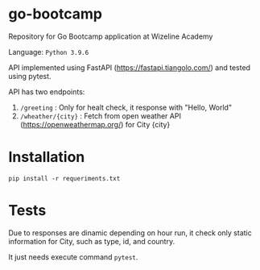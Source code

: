 # go-bootcamp
Repository for Go Bootcamp application at Wizeline Academy

Language:  `Python 3.9.6`

API implemented using FastAPI (https://fastapi.tiangolo.com/) and tested using pytest.

API has two endpoints:
1. `/greeting` : Only for healt check, it response with "Hello, World"
2. `/wheather/{city}` : Fetch from open weather API (https://openweathermap.org/) for City {city}


# Installation
`pip install -r requeriments.txt`

# Tests
Due to responses are dinamic depending on hour run, it check only static information for City, such as type, id, and country.

It just needs execute command `pytest`. 
